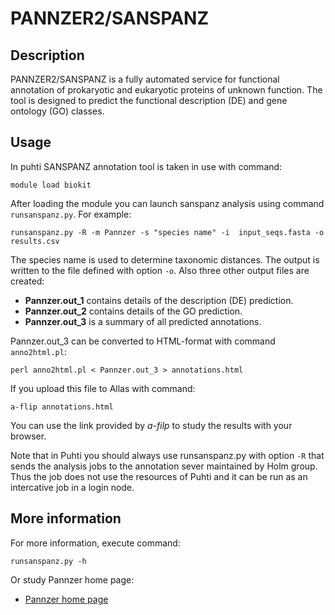 # PANNZER2/SANSPANZ

## Description

PANNZER2/SANSPANZ is a fully automated service for functional annotation 
of prokaryotic and eukaryotic proteins of unknown function. The tool is 
designed to predict the functional description (DE) and gene ontology (GO) classes. 


## Usage

In puhti SANSPANZ annotation tool is taken in use with command:

    module load biokit

After loading the module you can launch sanspanz analysis using command `runsanspanz.py`. For example:
```text
runsanspanz.py -R -m Pannzer -s "species name" -i  input_seqs.fasta -o results.csv
```
The species name is used to determine taxonomic distances. 
The output is written to the file defined with option `-o`.  Also three other output files are created:
*   **Pannzer.out_1** contains details of the description (DE) prediction. 
*   **Pannzer.out_2** contains details of the GO prediction. 
*   **Pannzer.out_3** is a summary of all predicted annotations.

Pannzer.out_3 can be converted to HTML-format with command `anno2html.pl`:

```text
perl anno2html.pl < Pannzer.out_3 > annotations.html
```
If you upload this file to Allas with command:
```text
a-flip annotations.html
```
You can use the link provided by _a-filp_ to study the results with your browser.

Note that in Puhti you should always use runsanspanz.py with option `-R` that sends the
analysis jobs to the annotation sever maintained by Holm group. Thus the job does not use 
the resources of Puhti and it can be run as an intercative job in a login node.

## More information

For more information, execute command:
```text
runsanspanz.py -h
```
Or study Pannzer home page:

*   [Pannzer home page](http://ekhidna2.biocenter.helsinki.fi/sanspanz/)
